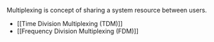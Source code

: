 Multiplexing is concept of sharing a system resource between users.

- [[Time Division Multiplexing (TDM)]]
- [[Frequency Division Multiplexing (FDM)]]